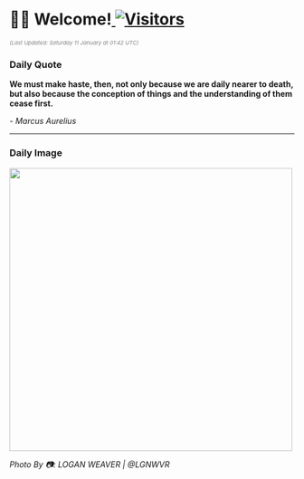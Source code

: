 <h1>👋🏽 Welcome!<a href="https://github.com/OmitNomis/"> <img src="https://visitor-badge.laobi.icu/badge?page_id=OmitNomis" alt="Visitors"></a></h1>

<i><p style="font-size: 0.6rem; color:gray">(Last Updated: Saturday 11 January at 01:42 UTC)</p></i>

<h3> Daily Quote </h3>
<b><p>We must make haste, then, not only because we are daily nearer to death, but also because the conception of things and the understanding of them cease first.</p></b>
<i><caption style="font-size: 0.8rem; color:gray;">- Marcus Aurelius</caption></i>


<hr>

<h3>Daily Image</h3>
<a href="https://images.unsplash.com/photo-1734366965585-5381428ea18a?crop=entropy&cs=srgb&fm=jpg&ixid=M3w2MjM3MzF8MHwxfHJhbmRvbXx8fHx8fHx8fDE3MzY1NTk3NTR8&ixlib=rb-4.0.3&q=85" target="_blank"><img style="height:500px;" src=https://images.unsplash.com/photo-1734366965585-5381428ea18a?crop=entropy&cs=srgb&fm=jpg&ixid=M3w2MjM3MzF8MHwxfHJhbmRvbXx8fHx8fHx8fDE3MzY1NTk3NTR8&ixlib=rb-4.0.3&q=85"/></a>

<i><caption style="font-size: 0.8rem; color:gray;"> Photo By 📷: LOGAN WEAVER | @LGNWVR</caption></i>
